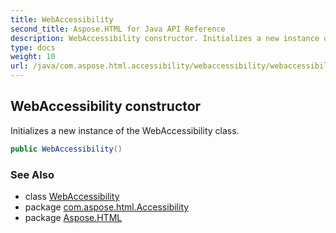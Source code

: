 ```yaml
---
title: WebAccessibility
second_title: Aspose.HTML for Java API Reference
description: WebAccessibility constructor. Initializes a new instance of the WebAccessibility class
type: docs
weight: 10
url: /java/com.aspose.html.accessibility/webaccessibility/webaccessibility/
---
```

## WebAccessibility constructor

Initializes a new instance of the WebAccessibility class.

```java
public WebAccessibility()
```

### See Also

* class [WebAccessibility](../)
* package [com.aspose.html.Accessibility](../../../com.aspose.html.accessibility/)
* package [Aspose.HTML](../../../)

